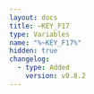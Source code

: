 ```yaml
---
layout: docs
title: ~KEY_F17
type: Variables
name: "%~KEY_F17%"
hidden: true
changelog:
  - type: Added
    version: v0.8.2
---
```

